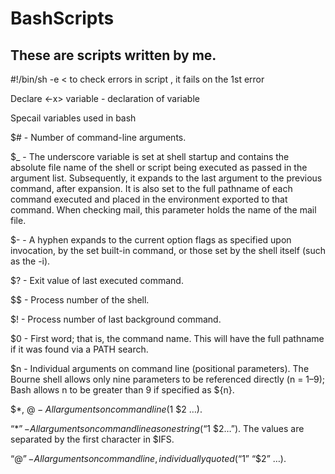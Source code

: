 # BashScripts
These are scripts written by me.
-------
#!/bin/sh -e < to check errors in script , it fails on the 1st error

Declare <-x> variable - declaration of variable

Specail variables used in bash

$#	- Number of command-line arguments.

$_	- The underscore variable is set at shell startup and contains the absolute file name of the shell or script being executed as passed in the argument list. Subsequently, it         expands to the last argument to the previous command, after expansion. It is also set to the full pathname of each command executed and placed in the environment exported to       that command. When checking mail, this parameter holds the name of the mail file.

$-	- A hyphen expands to the current option flags as specified upon invocation, by the set built-in command, or those set by the shell itself (such as the -i).

$?	- Exit value of last executed command.

$$	  - Process number of the shell.

$!	- Process number of last background command.

$0	- First word; that is, the command name. This will have the full pathname if it was found via a PATH search.

$n	- Individual arguments on command line (positional parameters). The Bourne shell allows only nine parameters to be referenced directly (n = 1–9); Bash allows n to be greater         than 9 if specified as ${n}.

$*, $@	- All arguments on command line ($1 $2 …).

“$*”	- All arguments on command line as one string (“$1 $2…”). The values are separated by the first character in $IFS.

“$@”	- All arguments on command line, individually quoted (“$1” “$2” …).
